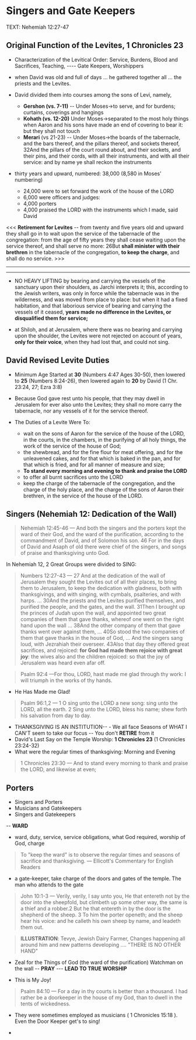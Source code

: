 # Singers and Gate Keepers

TEXT: Nehemiah 12:27-47

## Original Function of the Levites, 1 Chronicles 23

- Characterization of the Levitical Order: Service, Burdens, Blood and Sacrifices, Teaching, ---- Gate Keepers, Worshippers

- when David was old and full of days ... he gathered together all ... the priests and the Levites.

- David divided them into courses among the sons of Levi, namely, 
    + **Gershon (vs. 7-11)** --  Under Moses->to serve, and for burdens; curtains, coverings and hangings
    + **Kohath (vs. 12-20)** Under Moses->separated to the most holy things when Aaron and his sons have made an end of covering to bear it: but they shall not touch
    + **Merari** (vs 21-23) --  Under Moses->the boards of the tabernacle, and the bars thereof, and the pillars thereof, and sockets thereof, 32And the pillars of the court round about, and their sockets, and their pins, and their cords, with all their instruments, and with all their service: and by name ye shall reckon the instruments

- thirty years and upward, numbered: 38,000 (8,580 in Moses' numbering) 
    + 24,000 were to set forward the work of the house of the LORD
    + 6,000 were officers and judges: 
    + 4,000 porters
    + 4,000 praised the LORD with the instruments which I made, said David

<<< **Retirement for Levites**
--  from twenty and five years old and upward they shall go in to wait upon the service of the tabernacle of the congregation: from the age of fifty years they shall cease waiting upon the service thereof, and shall serve no more: 26But **shall minister with their brethren** in the tabernacle of the congregation, **to keep the charge**, and shall do no service. >>>

----------------
----------------

- NO HEAVY LIFTING by bearing and carrying the vessels of the sanctuary upon their shoulders, as Jarchi interprets it; this, according to the Jewish writers, was only in force while the tabernacle was in the wilderness, and was moved from place to place: but when it had a fixed habitation, and that laborious service of bearing and carrying the vessels of it ceased, **years made no difference in the Levites, or disqualified them for service;**

- at Shiloh, and at Jerusalem, where there was no bearing and carrying upon the shoulder, the Levites were not rejected on account of years, **only for their voice**, when they had lost that, and could not sing. 

## David Revised Levite Duties
- Minimum Age Started at **30** (Numbers 4:47 Ages 30-50), then lowered to **25** (Numbers 8:24-26), then lowered again to **20** by David (1 Chr. 23:24, 27; Ezra 3:8)
- Because God gave rest unto his people, that they may dwell in Jerusalem for ever also unto the Levites; they shall no more carry the tabernacle, nor any vessels of it for the service thereof. 

- The Duties of a Levite Were To:
    -  wait on the sons of Aaron for the service of the house of the LORD, in the courts, in the chambers, in the purifying of all holy things, the work of the service of the house of God; 
    - the shewbread, and for the fine flour for meat offering, and for the unleavened cakes, and for that which is baked in the pan, and for that which is fried, and for all manner of measure and size; 
    - **To stand every morning and evening to thank and praise the LORD**
    - to offer all burnt sacrifices unto the LORD 
    - keep the charge of the tabernacle of the congregation, and the charge of the holy place, and the charge of the sons of Aaron their brethren, in the service of the house of the LORD.


## Singers (Nehemiah 12: Dedication of the Wall)

> Nehemiah 12:45-46 &mdash; And both the singers and the porters kept the ward of their God, and the ward of the purification, according to the commandment of David, and of Solomon his son. 46 For in the days of David and Asaph of old there were chief of the singers, and songs of praise and thanksgiving unto God.

In Nehemiah 12, 2 Great Groups were divided to SING:

> Numbers 12:27-43 &mdash; 27 And at the dedication of the wall of Jerusalem they sought the Levites out of all their places, to bring them to Jerusalem, to keep the dedication with gladness, both with thanksgivings, and with singing, with cymbals, psalteries, and with harps. ... 30And the priests and the Levites purified themselves, and purified the people, and the gates, and the wall. 31Then I brought up the princes of Judah upon the wall, and appointed two great companies of them that gave thanks, whereof one went on the right hand upon the wall ... 38And the other company of them that gave thanks went over against them, ... 40So stood the two companies of them that gave thanks in the house of God, ... And the singers sang loud, with Jezrahiah their overseer. 43Also that day they offered great sacrifices, and rejoiced: **for God had made them rejoice with great joy**: the wives also and the children rejoiced: so that the joy of Jerusalem was heard even afar off.
<!-- -->
> Psalm 92:4 &mdash;For thou, LORD, hast made me glad through thy work: I will triumph in the works of thy hands.

- He Has Made me Glad!



<!-- -->

> Psalm 96:1,2 &mdash; 1 O sing unto the LORD a new song: sing unto the LORD, all the earth. 2 Sing unto the LORD, bless his name; shew forth his salvation from day to day.

- THANKSGIVING IS AN INSTITUTION-- - We all face Seasons of WHAT I CAN'T seem to take our focus -- You don't **RETIRE** from it
- David's Last Say on the Temple Worship: **1 Chronicles 23** (1 Chronicles 23:24-32)
- What were the regular times of thanksgiving: Morning and Evening

>  1 Chronicles 23:30 &mdash; And to stand every morning to thank and praise the LORD, and likewise at even; 

## Porters

- Singers and Porters
- Musicians and Gatekeepers
- Singers and Gatekeepers

-- **WARD**

-  ward, duty, service, service obligations,  what God required, worship of God, charge

> To "keep the ward" is to observe the regular times and seasons of sacrifice and thanksgiving. &mdash; Ellicott's Commentary for English Readers

- a gate-keeper, take charge of the doors and gates of the temple. The man who attends to the gate

> John 10:1-3 &mdash; Verily, verily, I say unto you, He that entereth not by the door into the sheepfold, but climbeth up some other way, the same is a thief and a robber.2 But he that entereth in by the door is the shepherd of the sheep. 3 To him the porter openeth; and the sheep hear his voice: and he calleth his own sheep by name, and leadeth them out.

> **ILLUSTRATION**: Tevye, Jewish Dairy Farmer, Changes happening all around him and new patterns developing .... "THERE IS NO OTHER HAND"

- Zeal for the Things of God (the ward of the purification) Watchman on the wall -- **PRAY** --- **LEAD TO TRUE WORSHIP**

- This is My Joy!
> Psalm 84:10 &mdash; For a day in thy courts is better than a thousand. I had rather be a doorkeeper in the house of my God, than to dwell in the tents of wickedness.

- They were sometimes employed as musicians ( 1 Chronicles 15:18 ). Even the Door Keeper get's to sing!





- 